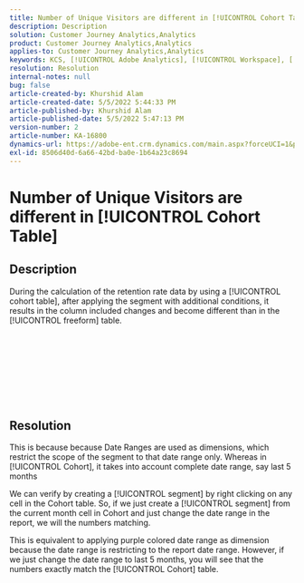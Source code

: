 ```yaml
---
title: Number of Unique Visitors are different in [!UICONTROL Cohort Table]
description: Description
solution: Customer Journey Analytics,Analytics
product: Customer Journey Analytics,Analytics
applies-to: Customer Journey Analytics,Analytics
keywords: KCS, [!UICONTROL Adobe Analytics], [!UICONTROL Workspace], [!UICONTROL Cohort]
resolution: Resolution
internal-notes: null
bug: false
article-created-by: Khurshid Alam
article-created-date: 5/5/2022 5:44:33 PM
article-published-by: Khurshid Alam
article-published-date: 5/5/2022 5:47:13 PM
version-number: 2
article-number: KA-16800
dynamics-url: https://adobe-ent.crm.dynamics.com/main.aspx?forceUCI=1&pagetype=entityrecord&etn=knowledgearticle&id=7dc72e01-9bcc-ec11-a7b5-6045bd00dbbc
exl-id: 8506d40d-6a66-42bd-ba0e-1b64a23c8694
---
```

# Number of Unique Visitors are different in [!UICONTROL Cohort Table]

## Description


During the calculation of the retention rate data by using a [!UICONTROL cohort table], after applying the segment with additional conditions, it results in the column included changes and become different than in the [!UICONTROL freeform] table.
<br><br><br><br> <br><br> <br><br><br>

## Resolution


This is because because Date Ranges are used as dimensions, which restrict the scope of the segment to that date range only. Whereas in [!UICONTROL Cohort], it takes into account complete date range, say last 5 months

We can verify by creating a [!UICONTROL segment] by right clicking on any cell in the Cohort table. So, if we just create a [!UICONTROL segment] from the current month cell in Cohort and just change the date range in the report, we will the numbers matching.

This is equivalent to applying purple colored date range as dimension because the date range is restricting to the report date range. However, if we just change the date range to last 5 months, you will see that the numbers exactly match the [!UICONTROL Cohort] table.
